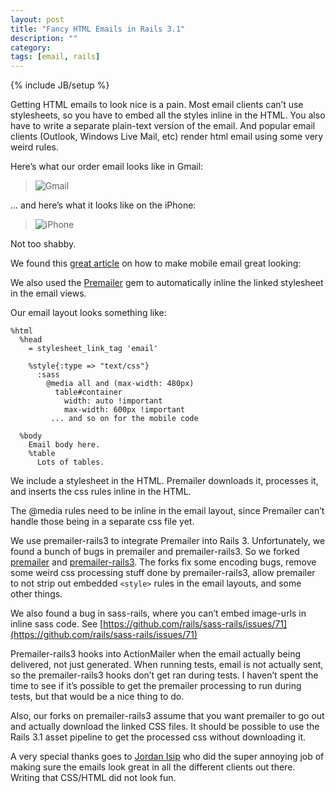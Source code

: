 ```yaml
---
layout: post
title: "Fancy HTML Emails in Rails 3.1"
description: ""
category:
tags: [email, rails]
---
```

{% include JB/setup %}

Getting HTML emails to look nice is a pain.  Most email clients can’t use stylesheets,
so you have to embed all the styles inline in the HTML.  You also have to write a separate
plain-text version of the email.  And popular email clients (Outlook, Windows Live Mail, etc)
render html email using some very weird rules.

Here’s what our order email looks like in Gmail:

> ![Gmail](https://skitch-img.s3.amazonaws.com/20111118-t3ymgae75ej1wr3rq5sbye4hyw.png)

... and here’s what it looks like on the iPhone:

> ![iPhone](https://skitch-img.s3.amazonaws.com/20111118-bjhp2c7jqf5ht9d7kx16dfqnhx.png)

Not too shabby.

We found this [great article](http://webdesignerwall.com/general/make-your-html-email-5-times-more-mobile-friendly)
on how to make mobile email great looking:


We also used the [Premailer](https://github.com/alexdunae/premailer) gem to automatically
inline the linked stylesheet in the email views.

Our email layout looks something like:

    %html
      %head
        = stylesheet_link_tag 'email'

        %style{:type => "text/css"}
          :sass
            @media all and (max-width: 480px)
              table#container
                width: auto !important
                max-width: 600px !important
             ... and so on for the mobile code

      %body
        Email body here.
        %table
          Lots of tables.

We include a stylesheet in the HTML. Premailer downloads it, processes it, and inserts the css rules inline in the HTML.

The @media rules need to be inline in the email layout, since Premailer can’t handle those being in a separate css file yet.

We use premailer-rails3 to integrate Premailer into Rails 3.  Unfortunately, we found a bunch of bugs in premailer and premailer-rails3.
So we forked [premailer](https://github.com/joevandyk/premailer) and
[premailer-rails3](https://github.com/joevandyk/premailer-rails3).  The forks fix some encoding bugs, remove some
weird css processing stuff done by premailer-rails3, allow premailer to not strip out
embedded `<style>` rules in the email layouts, and some other things.

We also found a bug in sass-rails, where you can’t embed image-urls in inline sass code.  See
[https://github.com/rails/sass-rails/issues/71](https://github.com/rails/sass-rails/issues/71)

Premailer-rails3 hooks into ActionMailer when the email actually being delivered, not just generated.
When running tests, email is not actually sent, so the premailer-rails3 hooks don’t get ran during tests.
I haven’t spent the time to see if it’s possible to get the premailer processing to run during tests, but that would be a nice thing to do.

Also, our forks on premailer-rails3 assume that you want premailer to go out and actually
download the linked CSS files.  It should be possible to use the Rails 3.1 asset pipeline
to get the processed css without downloading it.

A very special thanks goes to [Jordan Isip](http://www.jordanisip.com/) who did the super annoying job of making sure the emails
look great in all the different clients out there.  Writing that CSS/HTML did not look fun.
